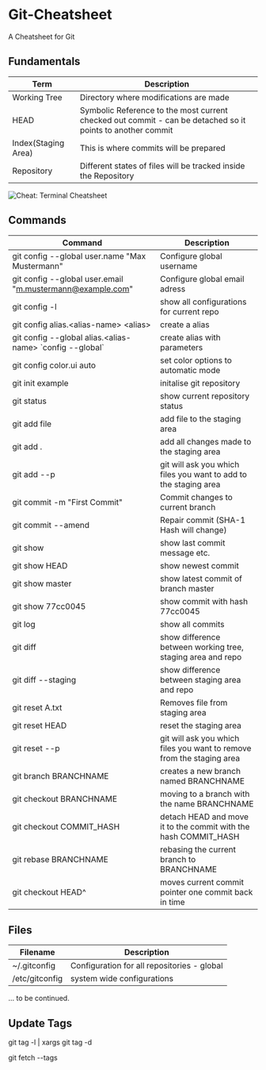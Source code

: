# Git-Cheatsheet
A Cheatsheet for Git 

## Fundamentals
| Term | Description |
| ----------- | ----------- |
| Working Tree | Directory where modifications are made |
| HEAD | Symbolic Reference to the most current checked out commit - can be detached so it points to another commit |
| Index(Staging Area) | This is where commits will be prepared |
| Repository | Different states of files will be tracked inside the Repository |

![Cheat: Terminal Cheatsheet](https://github.com/SebastianBoldt/Git-Cheatsheet/blob/e12a338944a5ca89aae5298119f7c96a81f52e8f/Images/index.png?raw=true)

## Commands 

| Command | Description |
| ----------- | ----------- |
| git config --global user.name "Max Mustermann" | Configure global username |
| git config --global user.email "m.mustermann@example.com" | Configure global email adress |
| git config -l | show all configurations for current repo |
| git config alias.\<alias-name\> \<alias\> | create a alias |
| git config --global alias.\<alias-name\> \`config --global\` | create alias with parameters |
| git config color.ui auto | set color options to automatic mode |
| git init example  | initalise git repository |
| git status | show current repository status |
| git add file | add file to the staging area|
| git add . | add all changes made to the staging area |
| git add --p | git will ask you which files you want to add to the staging area |
| git commit -m "First Commit" | Commit changes to current branch |
| git commit --amend | Repair commit (SHA-1 Hash will change) |
| git show | show last commit message etc. |
| git show HEAD | show newest commit |
| git show master | show latest commit of branch master |
| git show 77cc0045 | show commit with hash 77cc0045 |
| git log | show all commits |
| git diff | show difference between working tree, staging area and repo |
| git diff --staging | show difference between staging area and repo |
| git reset A.txt | Removes file from staging area |
| git reset HEAD | reset the staging area  |
| git reset --p | git will ask you which files you want to remove from the staging area |
| git branch BRANCHNAME | creates a new branch named BRANCHNAME |
| git checkout BRANCHNAME | moving to a branch with the name BRANCHNAME |
| git checkout COMMIT_HASH | detach HEAD and move it to the commit with the hash COMMIT_HASH |
| git rebase BRANCHNAME | rebasing the current branch to BRANCHNAME |
| git checkout HEAD^ | moves current commit pointer one commit back in time |

## Files

| Filename | Description |
| ----------- | ----------- |
| ~/.gitconfig  | Configuration for all repositories - global |
| /etc/gitconfig | system wide configurations |

... to be continued.

## Update Tags

git tag -l | xargs git tag -d

git fetch --tags
